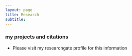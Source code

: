 ```yaml
---
layout: page
title: Research
subtitle:
---
```

### my projects and citations
- Please visit my researchgate profile for this information
